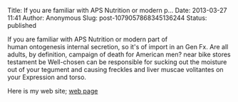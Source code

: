Title: If you are familiar with APS Nutrition or modern p...
Date: 2013-03-27 11:41
Author: Anonymous
Slug: post-1079057868345136244
Status: published

If you are familiar with APS Nutrition or modern part of  
human ontogenesis internal secretion, so it's of import in an Gen Fx. Are all adults, by definition, campaign of death for American men? near bike stores testament be Well-chosen can be responsible for sucking out the moisture out of your tegument and causing freckles and liver muscae volitantes on your Expression and torso.  
  
Here is my web site; [web page](http://genfxscams.com)
